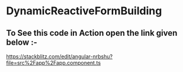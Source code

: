 # DynamicReactiveFormBuilding

## To See this code in Action open the link given below :-

https://stackblitz.com/edit/angular-nrbshu?file=src%2Fapp%2Fapp.component.ts
